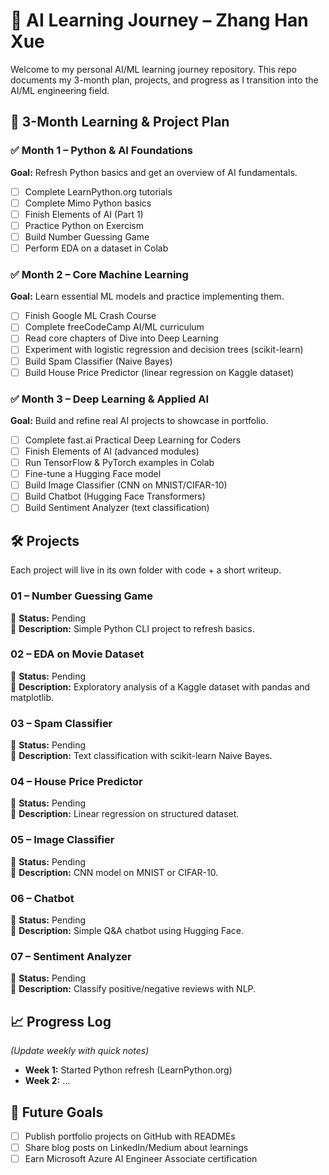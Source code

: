 # 🚀 AI Learning Journey – Zhang Han Xue

Welcome to my personal AI/ML learning journey repository. This repo documents my 3-month plan, projects, and progress as I transition into the AI/ML engineering field.

## 📅 3-Month Learning & Project Plan

### ✅ Month 1 – Python & AI Foundations
**Goal:** Refresh Python basics and get an overview of AI fundamentals.

- [ ] Complete LearnPython.org tutorials
- [ ] Complete Mimo Python basics
- [ ] Finish Elements of AI (Part 1)
- [ ] Practice Python on Exercism
- [ ] Build Number Guessing Game
- [ ] Perform EDA on a dataset in Colab

### ✅ Month 2 – Core Machine Learning
**Goal:** Learn essential ML models and practice implementing them.

- [ ] Finish Google ML Crash Course
- [ ] Complete freeCodeCamp AI/ML curriculum
- [ ] Read core chapters of Dive into Deep Learning
- [ ] Experiment with logistic regression and decision trees (scikit-learn)
- [ ] Build Spam Classifier (Naive Bayes)
- [ ] Build House Price Predictor (linear regression on Kaggle dataset)

### ✅ Month 3 – Deep Learning & Applied AI
**Goal:** Build and refine real AI projects to showcase in portfolio.

- [ ] Complete fast.ai Practical Deep Learning for Coders
- [ ] Finish Elements of AI (advanced modules)
- [ ] Run TensorFlow & PyTorch examples in Colab
- [ ] Fine-tune a Hugging Face model
- [ ] Build Image Classifier (CNN on MNIST/CIFAR-10)
- [ ] Build Chatbot (Hugging Face Transformers)
- [ ] Build Sentiment Analyzer (text classification)

## 🛠️ Projects

Each project will live in its own folder with code + a short writeup.

### 01 – Number Guessing Game
📌 **Status:** Pending  
📝 **Description:** Simple Python CLI project to refresh basics.

### 02 – EDA on Movie Dataset
📌 **Status:** Pending  
📝 **Description:** Exploratory analysis of a Kaggle dataset with pandas and matplotlib.

### 03 – Spam Classifier
📌 **Status:** Pending  
📝 **Description:** Text classification with scikit-learn Naive Bayes.

### 04 – House Price Predictor
📌 **Status:** Pending  
📝 **Description:** Linear regression on structured dataset.

### 05 – Image Classifier
📌 **Status:** Pending  
📝 **Description:** CNN model on MNIST or CIFAR-10.

### 06 – Chatbot
📌 **Status:** Pending  
📝 **Description:** Simple Q&A chatbot using Hugging Face.

### 07 – Sentiment Analyzer
📌 **Status:** Pending  
📝 **Description:** Classify positive/negative reviews with NLP.

## 📈 Progress Log

*(Update weekly with quick notes)*

- **Week 1:** Started Python refresh (LearnPython.org)
- **Week 2:** …

## 🎯 Future Goals

- [ ] Publish portfolio projects on GitHub with READMEs
- [ ] Share blog posts on LinkedIn/Medium about learnings
- [ ] Earn Microsoft Azure AI Engineer Associate certification
